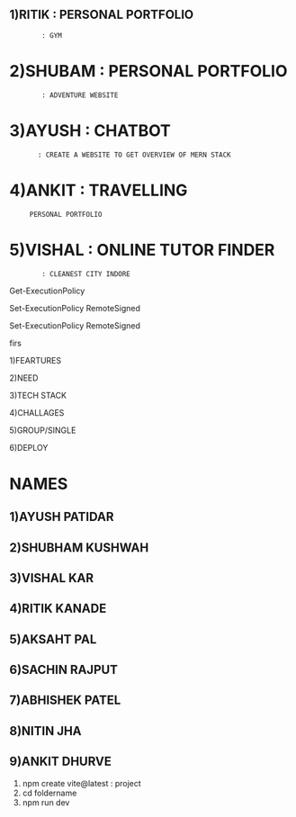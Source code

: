 

## 1)RITIK :  PERSONAL PORTFOLIO 
            : GYM

# 2)SHUBAM : PERSONAL PORTFOLIO  
            : ADVENTURE WEBSITE

# 3)AYUSH : CHATBOT 
           : CREATE A WEBSITE TO GET OVERVIEW OF MERN STACK

# 4)ANKIT : TRAVELLING
         PERSONAL PORTFOLIO 

# 5)VISHAL : ONLINE TUTOR FINDER 
            : CLEANEST CITY INDORE

Get-ExecutionPolicy


Set-ExecutionPolicy RemoteSigned

Set-ExecutionPolicy RemoteSigned

firs



1)FEARTURES

2)NEED 

3)TECH STACK 

4)CHALLAGES

5)GROUP/SINGLE

6)DEPLOY 


# NAMES 

## 1)AYUSH PATIDAR 
## 2)SHUBHAM KUSHWAH
## 3)VISHAL KAR
## 4)RITIK KANADE
## 5)AKSAHT PAL 
## 6)SACHIN RAJPUT 
## 7)ABHISHEK PATEL 
## 8)NITIN JHA 
## 9)ANKIT DHURVE




1) npm create vite@latest : project 
2) cd foldername 
3) npm run dev 